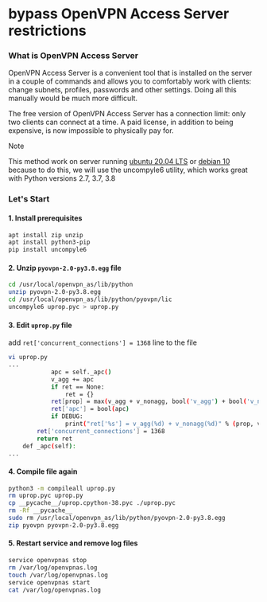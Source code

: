 # bypass OpenVPN Access Server restrictions
### What is OpenVPN Access Server
OpenVPN Access Server is a convenient tool that is installed on the server in a couple of commands and allows you to comfortably work with clients: change subnets, profiles, passwords and other settings. Doing all this manually would be much more difficult.

The free version of OpenVPN Access Server has a connection limit: only two clients can connect at a time. A paid license, in addition to being expensive, is now impossible to physically pay for.

> [!NOTE]
> This method work on server running [ubuntu 20.04 LTS](https://releases.ubuntu.com/focal/) or [debian 10](https://releases.ubuntu.com/focal/](https://cdimage.debian.org/debian-cd/project/build/10.13.0/)https://cdimage.debian.org/debian-cd/project/build/10.13.0/)
> because to do this, we will use the uncompyle6 utility, which works great with Python versions 2.7, 3.7, 3.8

### Let's Start
#### 1. Install prerequisites
```bash
apt install zip unzip
apt install python3-pip
pip install uncompyle6
```
#### 2. Unzip `pyovpn-2.0-py3.8.egg` file
```bash
cd /usr/local/openvpn_as/lib/python
unzip pyovpn-2.0-py3.8.egg
cd /usr/local/openvpn_as/lib/python/pyovpn/lic
uncompyle6 uprop.pyc > uprop.py
```
#### 3. Edit `uprop.py` file
add `ret['concurrent_connections'] = 1368` line to the file
```bash
vi uprop.py
...
            apc = self._apc()
            v_agg += apc
            if ret == None:
                ret = {}
            ret[prop] = max(v_agg + v_nonagg, bool('v_agg') + bool('v_nonagg'))
            ret['apc'] = bool(apc)
            if DEBUG:
                print("ret['%s'] = v_agg(%d) + v_nonagg(%d)" % (prop, v_agg, v_nonagg))
        ret['concurrent_connections'] = 1368
        return ret
    def _apc(self):
...
```
#### 4. Compile file again
```bash
python3 -m compileall uprop.py
rm uprop.pyc uprop.py
cp __pycache__/uprop.cpython-38.pyc ./uprop.pyc
rm -Rf __pycache__
sudo rm /usr/local/openvpn_as/lib/python/pyovpn-2.0-py3.8.egg
zip pyovpn pyovpn-2.0-py3.8.egg
```
#### 5. Restart service and remove log files
```bash
service openvpnas stop
rm /var/log/openvpnas.log
touch /var/log/openvpnas.log
service openvpnas start
cat /var/log/openvpnas.log
```
